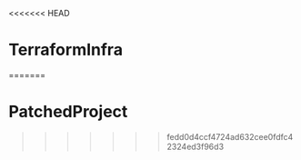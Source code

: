 <<<<<<< HEAD
# TerraformInfra
=======
# PatchedProject
>>>>>>> fedd0d4ccf4724ad632cee0fdfc42324ed3f96d3
